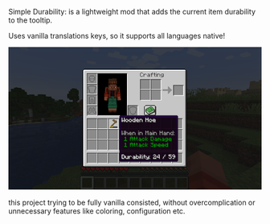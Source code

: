 Simple Durability:
is a lightweight mod that adds the current item durability to the tooltip.

Uses vanilla translations keys, so it supports all languages native!

![overview.png](overview.png)

this project trying to be fully vanilla consisted, without overcomplication or unnecessary features like coloring, configuration etc.
